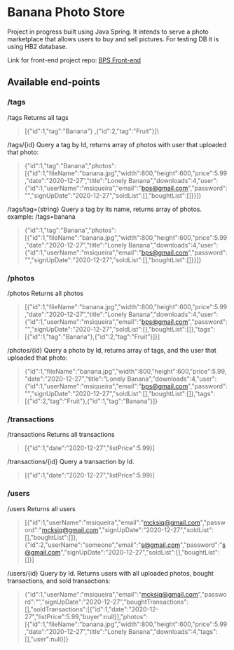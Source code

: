 #  Banana Photo Store

Project in progress built using Java Spring. It intends to serve a photo marketplace that allows users to buy and sell pictures.
For testing DB it is using HB2 database. 

Link for front-end project repo:
[BPS Front-end](https://github.com/mksiq/bps-front)




## Available end-points

### /tags
/tags  Returns all tags

>[{"id":1,"tag":"Banana"}
> ,{"id":2,"tag":"Fruit"}]\


/tags/{id} Query a tag by Id, returns array of photos with user that uploaded that photo:
>{"id":1,"tag":"Banana","photos":[{"id":1,"fileName":"banana.jpg","width":800,"height":600,"price":5.99,"date":"2020-12-27","title":"Lonely Banana","downloads":4,"user":{"id":1,"userName":"msiqueira","email":"bps@gmail.com","password":"","signUpDate":"2020-12-27","soldList":[],"boughtList":[]}}]}

/tags/tag={string} Query a tag by its name, returns array of photos. example: /tags=banana
>{"id":1,"tag":"Banana","photos":[{"id":1,"fileName":"banana.jpg","width":800,"height":600,"price":5.99,"date":"2020-12-27","title":"Lonely Banana","downloads":4,"user":{"id":1,"userName":"msiqueira","email":"bps@gmail.com","password":"","signUpDate":"2020-12-27","soldList":[],"boughtList":[]}}]}


### /photos
/photos  Returns all photos
> [{"id":1,"fileName":"banana.jpg","width":800,"height":600,"price":5.99,"date":"2020-12-27","title":"Lonely Banana","downloads":4,"user":{"id":1,"userName":"msiqueira","email":"bps@gmail.com","password":"","signUpDate":"2020-12-27","soldList":[],"boughtList":[]},"tags":[{"id":1,"tag":"Banana"},{"id":2,"tag":"Fruit"}]}]

/photos/{id} Query a photo by Id, returns array of tags, and the user that uploaded that photo:
> {"id":1,"fileName":"banana.jpg","width":800,"height":600,"price":5.99,"date":"2020-12-27","title":"Lonely Banana","downloads":4,"user":{"id":1,"userName":"msiqueira","email":"bps@gmail.com","password":"","signUpDate":"2020-12-27","soldList":[],"boughtList":[]},"tags":[{"id":2,"tag":"Fruit"},{"id":1,"tag":"Banana"}]}

### /transactions
/transactions Returns all transactions
> [{"id":1,"date":"2020-12-27","listPrice":5.99}]

/transactions/{id} Query a transaction by Id.
> [{"id":1,"date":"2020-12-27","listPrice":5.99}]

### /users
/users Returns all users
> [{"id":1,"userName":"msiqueira","email":"mcksiq@gmail.com","password":"mcksiq@gmail.com","signUpDate":"2020-12-27","soldList":[],"boughtList":[]},{"id":2,"userName":"someone","email":"s@gmail.com","password":"s@gmail.com","signUpDate":"2020-12-27","soldList":[],"boughtList":[]}]

/users/{id} Query by Id. Returns users with all uploaded photos, bought transactions, and sold transactions:
> {"id":1,"userName":"msiqueira","email":"mcksiq@gmail.com","password":"","signUpDate":"2020-12-27","boughtTransactions":[],"soldTransactions":[{"id":1,"date":"2020-12-27","listPrice":5.99,"buyer":null}],"photos":[{"id":1,"fileName":"banana.jpg","width":800,"height":600,"price":5.99,"date":"2020-12-27","title":"Lonely Banana","downloads":4,"tags":[],"user":null}]}

